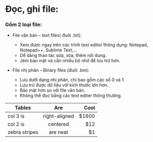 # Đọc, ghi file:

### Gồm 2 loại file:

 - File văn bản – text files( đuôi .txt):
    - Xem được ngay trên các trình text editor thông dụng: Notepad, Notepad++, Sublime Text,…
    - Dễ dàng thao tác sửa, xóa, thêm nội dung.
    - Jém bảo mật và cần nhiều bộ nhớ để lưu trữ hơn.
   
 - File nhị phân – Binary files (đuôi .bin): 
    - Lưu dưới dạng nhị phân, chỉ bao gồm các số 0 và 1.
    - Lưu trữ được dữ liệu với kích thước lớn hơn.
    - Bảo mật hơn so với file văn bản.
    - Không thể đọc bằng các text editer thông thường.

| Tables        | Are           | Cool  |
| ------------- |:-------------:| -----:|
| col 3 is      | right-aligned | $1600 |
| col 2 is      | centered      |   $12 |
| zebra stripes | are neat      |    $1 |
